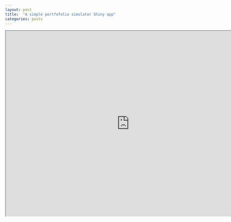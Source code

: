```yaml
---
layout: post
title:  "A simple portfofolio simulator Shiny app"
categories: posts
---
```


<div class="iframe_container">
  <iframe src="https://timolin.shinyapps.io/simpleportfoliomc/" width="800" height="600"> </iframe>
</div>
